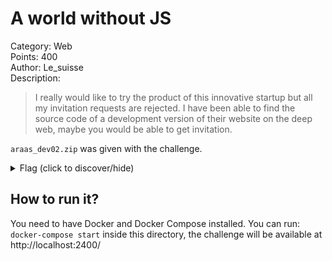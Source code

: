 # A world without JS
Category: Web  
Points: 400  
Author: Le_suisse  
Description:
> I really would like to try the product of this innovative startup but all my
> invitation requests are rejected. I have been able to find the source code of
> a development version of their website on the deep web, maybe you would be
> able to get invitation.

`araas_dev02.zip` was given with the challenge.

<details>
    <summary>Flag (click to discover/hide)</summary>
    <p>GH17{back_to_basics}</p>
</details>

## How to run it?
You need to have Docker and Docker Compose installed.
You can run: ``docker-compose start`` inside this directory, the challenge will
be available at http://localhost:2400/

